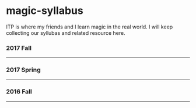 # magic-syllabus
ITP is where my friends and I learn magic in the real world. I will keep collecting our syllubas and related resource here.

### 2017 Fall
---

### 2017 Spring
---

### 2016 Fall
---
